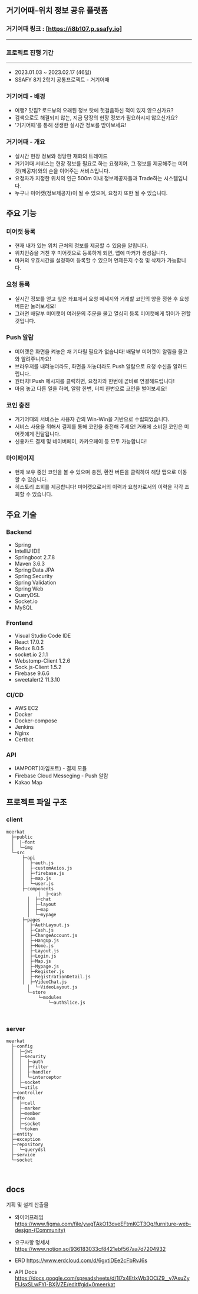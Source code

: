 ## 거기어때-위치 정보 공유 플랫폼

### 거기어때 링크 : [https://i8b107.p.ssafy.io]
<hr>

### 프로젝트 진행 기간
<hr>

- 2023.01.03 ~ 2023.02.17 (46일)
- SSAFY 8기 2학기 공통프로젝트 - 거기어때


### 거기어때 - 배경
- 여행? 맛집? 로드뷰의 오래된 정보 탓에 헛걸음하신 적이 있지 않으신가요?
- 검색으로도 해결되지 않는, 지금 당장의 현장 정보가 필요하시지 않으신가요?
- '거기어때'를 통해 생생한 실시간 정보를 받아보세요!

### 거기어때 - 개요
- 실시간 현장 정보와 정당한 재화의 트레이드
- 거기어때 서비스는 현장 정보를 필요로 하는 요청자와, 그 정보를 제공해주는 미어캣(제공자)와의 손을 이어주는 서비스입니다.
- 요청자가 지정한 위치의 인근 500m 이내 정보제공자들과 Trade하는 시스템입니다.
- 누구나 미어캣(정보제공자)이 될 수 있으며, 요청자 또한 될 수 있습니다.

## 주요 기능
### 미어캣 등록
- 현재 내가 있는 위치 근처의 정보를 제공할 수 있음을 알립니다.
- 위치인증을 거친 후 미어캣으로 등록하게 되면, 맵에 마커가 생성됩니다.
- 마커의 유효시간을 설정하여 등록할 수 있으며 언제든지 수정 및 삭제가 가능합니다.

### 요청 등록 
- 실시간 정보를 얻고 싶은 좌표에서 요청 메세지와 거래할 코인의 양을 정한 후 요청 버튼만 눌러보세요!
- 그러면 배달부 미어캣이 여러분의 주문을 물고 열심히 등록 미어캣에게 뛰어가 전할 것입니다.

### Push 알람
- 미어캣은 화면을 켜놓은 채 기다릴 필요가 없습니다! 배달부 미어캣이 알림을 물고 와 알려주니까요!
- 브라우저를 내려놓더라도, 화면을 꺼놓더라도 Push 알람으로 요청 수신을 알려드립니다.
- 원터치! Push 메시지를 클릭하면, 요청자와 한번에 곧바로 연결해드립니다!
-	마음 놓고 다른 일을 하며, 알람 한번, 터치 한번으로 코인을 벌어보세요!

### 코인 충전
- 거기어때의 서비스는 사용자 간의 Win-Win을 기반으로 수립되었습니다.
- 서비스 사용을 위해서 결제를 통해 코인을 충전해 주세요! 거래에 소비된 코인은 미어캣에게 전달됩니다.
- 신용카드 결제 및 네이버페이, 카카오페이 등 모두 가능합니다!

### 마이페이지
- 현재 보유 중인 코인을 볼 수 있으며 충전, 환전 버튼을 클릭하여 해당 탭으로 이동할 수 있습니다.
- 히스토리 조회를 제공합니다! 미어캣으로서의 이력과 요청자로서의 이력을 각각 조회할 수 있습니다.

## 주요 기술

### Backend

- Spring
- IntelliJ IDE
- Springboot 2.7.8
- Maven 3.6.3
- Spring Data JPA
- Spring Security
- Spring Validation
- Spring Web
- QueryDSL
- Socket.io
- MySQL


### Frontend

- Visual Studio Code IDE
- React 17.0.2
- Redux 8.0.5
- socket.io 2.1.1
- Webstomp-Client 1.2.6
- Sock.js-Client 1.5.2
- Firebase 9.6.6
- sweetalert2 11.3.10

### CI/CD

- AWS EC2
- Docker
- Docker-compose
- Jenkins
- Nginx
- Certbot

### API

- IAMPORT(아임포트) - 결제 모듈
- Firebase Cloud Messeging - Push 알람
- Kakao Map

## 프로젝트 파일 구조

### client

```
meerkat
  ├─public
  │  |─font
  │  └─img
  └─src
      ├─api
      │  ├─auth.js
      │  ├─customAxios.js
      │  ├─firebase.js
      │  ├─map.js
      │  └─user.js
      ├─components
		 	│  ├─cash
	    │  ├─chat
	    │  ├─layout
	    │  ├─map
	    │  └─mypage
      ├─pages
      │  ├─AuthLayout.js
      │  ├─Cash.js
      │  ├─ChangeAccount.js
      │  ├─HangUp.js
      │  ├─Home.js
      │  ├─Layout.js
      │  ├─Login.js
      │  ├─Map.js
      │  ├─Mypage.js
      │  ├─Register.js
      │  ├─RegistrationDetail.js
      │  ├─VideoChat.js
	    │  └─VideoLayout.js
	    └─store
	        └─modules
		        └─authSlice.js

```

<br>

### server

```
meerkat
  ├─config
  │  ├─jwt
  │  ├─security
  │  │  ├─auth
  │  │  ├─filter
  │  │  ├─handler
  │  │  └─interceptor
  │  ├─socket
  │  └─utils
  ├─controller
  ├─dto
  │  ├─call
  │  ├─marker
  │  ├─member
  │  ├─room
  │  ├─socket
  │  └─token
  ├─entity
  ├─exception
  ├─repository
  │  └─querydsl
  ├─service
  └─socket
```

<br>

## docs
기획 및 설계 산출물    


- 와이어프레임   
https://www.figma.com/file/ywgTAkO13oveEFtmKCT3Og/furniture-web-desjgn-(Community)

- 요구사항 명세서   
https://www.notion.so/936183033cf8421ebf567aa7d7204932

- ERD
https://www.erdcloud.com/d/6gxtiDEe2cFbRvJ6s

- API Docs   
https://docs.google.com/spreadsheets/d/1I7x4EtIxWb3OCiZ9__v7AsuZyFIJsxSLwFYI-BXjVZE/edit#gid=0meerkat

